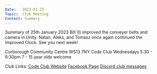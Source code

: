 ```yaml
---
Date:   2023-01-25
Topic:  Club Meeting
Content: Summary
---
```

Summary of 25th January 2023
Bill (I) improved the conveyer belts and camera in Unity.
Natan, Aleks, and Tomasz once again continued the Improved Clock.
See you next week!

Curborough Community Centre
WS13 7NY
Code Club
Wednesdays 5:30 - 6:30pm
7 - 15 year olds welcome

Club Links:
[Code Club Website](https://lichfield-code-club.github.io/)
[Facebook Page](https://www.facebook.com/LichfieldCoders)
[Discord club messages](https://discord.gg/szz6xGK)
